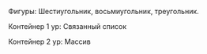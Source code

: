 
Фигуры: Шестиугольник, восьмиугольник, треугольник.

Контейнер 1 ур: Связанный список

Контейнер 2 ур: Массив
